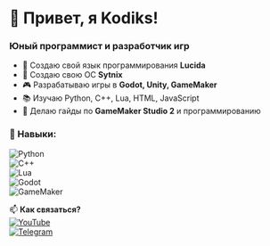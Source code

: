 # 👋 Привет, я Kodiks!  

### Юный программист и разработчик игр  

- 🚀 Создаю свой язык программирования **Lucida**
- 🚀 Создаю свою ОС **Sytnix**  
- 🎮 Разрабатываю игры в **Godot, Unity, GameMaker**  
- 📚 Изучаю Python, C++, Lua, HTML, JavaScript  
- 📝 Делаю гайды по **GameMaker Studio 2** и программированию  

### 🔧 Навыки:
![Python](https://img.shields.io/badge/-Python-3776AB?style=flat&logo=python&logoColor=white)  
![C++](https://img.shields.io/badge/-C++-00599C?style=flat&logo=cplusplus&logoColor=white)  
![Lua](https://img.shields.io/badge/-Lua-2C2D72?style=flat&logo=lua&logoColor=white)  
![Godot](https://img.shields.io/badge/-Godot-478CBF?style=flat&logo=godot-engine&logoColor=white)  
![GameMaker](https://img.shields.io/badge/-GameMaker-83B81A?style=flat&logo=gamemaker&logoColor=white)  

📫 **Как связаться?**  
[![YouTube](https://img.shields.io/badge/YouTube-FF0000?style=flat&logo=youtube&logoColor=white)](https://youtube.com/Kodiks)  
[![Telegram](https://img.shields.io/badge/Telegram-2CA5E0?style=flat&logo=telegram&logoColor=white)](https://t.me/Твой_ник)  

